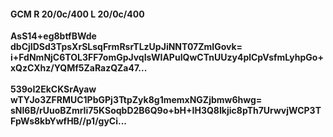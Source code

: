 #### GCM R 20/0c/400 L 20/0c/400
**AsS14+eg8btfBWde**<br/>**dbCjIDSd3TpsXrSLsqFrmRsrTLzUpJiNNT07ZmIGovk=**<br/>**i+FdNmNjC6TOL3FF7omGpJvqIsWIAPuIQwCTnUUzy4plCpVsfmLyhpGo+xQzCXhz/YQMf5ZaRazQZa47...**<br/><br/>
**539oI2EkCKSrAyaw**<br/>**wTYJo3ZFRMUC1PbGPj3TtpZyk8g1memxNGZjbmw6hwg=**<br/>**sNl6B/rUuoBZmrIi75KSoqbD2B6Q9o+bH+IH3Q8Ikjic8pTh7UrwvjWCP3TFpWs8kbYwfHB//p1/gyCi...**